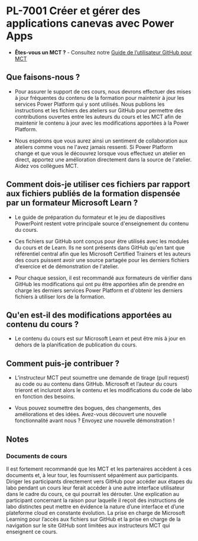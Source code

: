 # PL-7001 Créer et gérer des applications canevas avec Power Apps

- **Êtes-vous un MCT ?** - Consultez notre [Guide de l’utilisateur GitHub pour MCT](https://microsoftlearning.github.io/MCT-User-Guide/)

## Que faisons-nous ?

- Pour assurer le support de ces cours, nous devrons effectuer des mises à jour fréquentes du contenu de la formation pour maintenir à jour les services Power Platform qui y sont utilisés.  Nous publions les instructions et les fichiers des ateliers sur GitHub pour permettre des contributions ouvertes entre les auteurs du cours et les MCT afin de maintenir le contenu à jour avec les modifications apportées à la Power Platform.

- Nous espérons que vous aurez ainsi un sentiment de collaboration aux ateliers comme vous ne l'avez jamais ressenti. Si Power Platform change et que vous le découvrez lorsque vous effectuez un atelier en direct, apportez une amélioration directement dans la source de l'atelier. Aidez vos collègues MCT.

## Comment dois-je utiliser ces fichiers par rapport aux fichiers publiés de la formation dispensée par un formateur Microsoft Learn ?

- Le guide de préparation du formateur et le jeu de diapositives PowerPoint restent votre principale source d'enseignement du contenu du cours.

- Ces fichiers sur GitHub sont conçus pour être utilisés avec les modules du cours et de Learn. Ils ne sont présents dans GitHub qu'en tant que référentiel central afin que les Microsoft Certified Trainers et les auteurs des cours puissent avoir une source partagée pour les derniers fichiers d'exercice et de démonstration de l'atelier.

- Pour chaque session, il est recommandé aux formateurs de vérifier dans GitHub les modifications qui ont pu être apportées afin de prendre en charge les derniers services Power Platform et d'obtenir les derniers fichiers à utiliser lors de la formation.

## Qu'en est-il des modifications apportées au contenu du cours ?

- Le contenu du cours est sur Microsoft Learn et peut être mis à jour en dehors de la planification de publication du cours.

## Comment puis-je contribuer ?

- L’instructeur MCT peut soumettre une demande de tirage (pull request) au code ou au contenu dans GitHub. Microsoft et l’auteur du cours trieront et incluront alors le contenu et les modifications du code de labo en fonction des besoins.

- Vous pouvez soumettre des bogues, des changements, des améliorations et des idées. Avez-vous découvert une nouvelle fonctionnalité avant nous ? Envoyez une nouvelle démonstration !

## Notes

### Documents de cours

Il est fortement recommandé que les MCT et les partenaires accèdent à ces documents et, à leur tour, les fournissent séparément aux participants. Diriger les participants directement vers GitHub pour accéder aux étapes du labo pendant un cours leur ferait accéder à une autre interface utilisateur dans le cadre du cours, ce qui pourrait les dérouter. Une explication au participant concernant la raison pour laquelle il reçoit des instructions de labo distinctes peut mettre en évidence la nature d’une interface et d’une plateforme cloud en constante évolution. La prise en charge de Microsoft Learning pour l’accès aux fichiers sur GitHub et la prise en charge de la navigation sur le site GitHub sont limitées aux instructeurs MCT qui enseignent ce cours.
